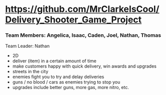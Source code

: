 # https://github.com/MrClarkeIsCool/Delivery_Shooter_Game_Project

### Team Members: Angelica, Isaac, Caden, Joel, Nathan, Thomas

Team Leader: Nathan
- 2D
- deliver (item) in a certain amount of time
- make customers happy with quick delivery, win awards and upgrades
- streets in the city
- enemies fight you to try and delay deliveries
- guns / no blood / cars as enemies trying to stop you
- upgrades include better guns, more gas, more nitro, etc.
